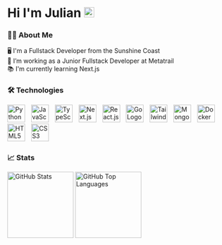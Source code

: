 # Hi I'm Julian <img src="https://media.giphy.com/media/hvRJCLFzcasrR4ia7z/giphy.gif" width="23px" height="23px">

<h3 align="left">👩‍💻  About Me</h3>
<p align="left">
  🖥️ I'm a Fullstack Developer from the Sunshine Coast<br>
  🔭 I’m working as a Junior Fullstack Developer at Metatrail<br>
  📚 I'm currently learning Next.js
</p>

<h3 align="left">🛠 Technologies</h3>
<div align="left">
  <img src="https://cdn.jsdelivr.net/gh/devicons/devicon/icons/python/python-original.svg" height="40" alt="Python Logo"  />
  <img width="6" />
  <img src="https://cdn.jsdelivr.net/gh/devicons/devicon/icons/javascript/javascript-original.svg" height="40" alt="JavaScript Logo"  />
  <img width="6" />
  <img src="https://cdn.jsdelivr.net/gh/devicons/devicon/icons/typescript/typescript-original.svg" height="40" alt="TypeScript Logo"  />
  <img width="6" />
  <img src="https://cdn.jsdelivr.net/gh/devicons/devicon/icons/nextjs/nextjs-original.svg" height="40" alt="Next.js Logo"  />
  <img width="6" />
  <img src="https://cdn.jsdelivr.net/gh/devicons/devicon/icons/react/react-original.svg" height="40" alt="React.js Logo"  />
  <img width="6" />
  <img src="https://cdn.jsdelivr.net/gh/devicons/devicon/icons/go/go-original-wordmark.svg" height="40" alt="Go Logo"  />
  <img width="6" />
  <img src="https://cdn.jsdelivr.net/gh/devicons/devicon/icons/tailwindcss/tailwindcss-original-wordmark.svg" height="40" alt="Tailwindcss Logo"  />
  <img width="6" />
  <img src="https://cdn.jsdelivr.net/gh/devicons/devicon/icons/mongodb/mongodb-plain-wordmark.svg" height="40" alt="MongoDB Logo"  />
  <img width="6" />
  <img src="https://cdn.jsdelivr.net/gh/devicons/devicon/icons/docker/docker-original.svg" height="40" alt="Docker Logo"  />
  <img width="6" />
  <img src="https://cdn.jsdelivr.net/gh/devicons/devicon/icons/html5/html5-original.svg" height="40" alt="HTML5 Logo"  />
  <img width="6" />
  <img src="https://cdn.jsdelivr.net/gh/devicons/devicon/icons/css3/css3-original.svg" height="40" alt="CSS3 logo"  />
</div>

<h3 align="left">📈 Stats</h3>
<div align="left">
  <img src="https://github-readme-stats-nine-lac-18.vercel.app/api?username=juliansommer&hide_border=true&theme=tokyonight&bg_color=00000000&count_private=trues&show_icons=true&hide=contribs%2Cissues&include_all_commits=true" height="150" alt="GitHub Stats">
  <img src="https://github-readme-stats-nine-lac-18.vercel.app/api/top-langs?username=juliansommer&hide_border=true&layout=compact&theme=tokyonight&bg_color=00000000&hide=css%2Chtml%2Cjupyter%20notebook&count_private=true" height="150" alt="GitHub Top Languages">
</div>
